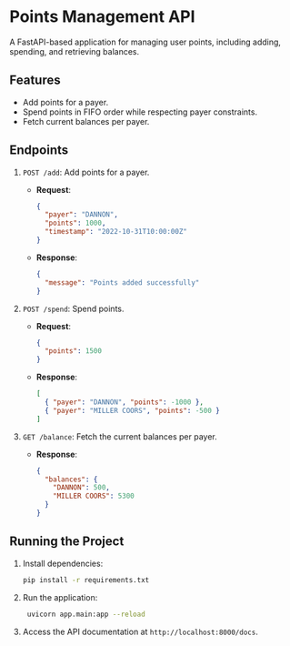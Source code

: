 # Points Management API

A FastAPI-based application for managing user points, including adding, spending, and retrieving balances.

## Features
- Add points for a payer.
- Spend points in FIFO order while respecting payer constraints.
- Fetch current balances per payer.

## Endpoints
1. `POST /add`: Add points for a payer.
   - **Request**:
     ```json
     {
       "payer": "DANNON",
       "points": 1000,
       "timestamp": "2022-10-31T10:00:00Z"
     }
     ```
   - **Response**:
     ```json
     {
       "message": "Points added successfully"
     }
     ```

2. `POST /spend`: Spend points.
   - **Request**:
     ```json
     {
       "points": 1500
     }
     ```
   - **Response**:
     ```json
     [
       { "payer": "DANNON", "points": -1000 },
       { "payer": "MILLER COORS", "points": -500 }
     ]
     ```

3. `GET /balance`: Fetch the current balances per payer.
   - **Response**:
     ```json
     {
       "balances": {
         "DANNON": 500,
         "MILLER COORS": 5300
       }
     }
     ```

## Running the Project
1. Install dependencies:
   ```bash
   pip install -r requirements.txt
   ```
2. Run the application:
   ```bash
    uvicorn app.main:app --reload
   ```
3. Access the API documentation at `http://localhost:8000/docs`.
